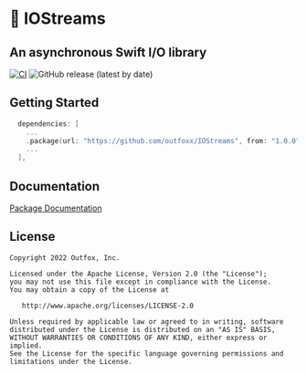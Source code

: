 # 🚰 IOStreams

## An asynchronous Swift I/O library

[![CI](https://github.com/outfoxx/IOStreams/actions/workflows/ci.yaml/badge.svg)](https://github.com/outfoxx/IOStreams/actions/workflows/ci.yaml)
![GitHub release (latest by date)](https://img.shields.io/github/v/release/outfoxx/IOStreams)

## Getting Started

```swift
  dependencies: [
    ...
    .package(url: "https://github.com/outfoxx/IOStreams", from: "1.0.0"),
    ...
  ],
```

## Documentation

[Package Documentation](https://outfoxx.github.io/IOStreams/documentation/iostreams/)
  
License
--------

    Copyright 2022 Outfox, Inc.

    Licensed under the Apache License, Version 2.0 (the "License");
    you may not use this file except in compliance with the License.
    You may obtain a copy of the License at

       http://www.apache.org/licenses/LICENSE-2.0

    Unless required by applicable law or agreed to in writing, software
    distributed under the License is distributed on an "AS IS" BASIS,
    WITHOUT WARRANTIES OR CONDITIONS OF ANY KIND, either express or implied.
    See the License for the specific language governing permissions and
    limitations under the License.

